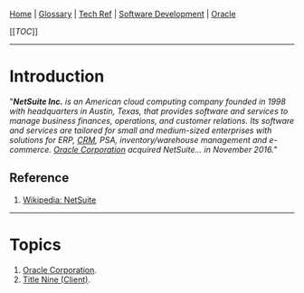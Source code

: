 
[Home](/Slalom-LLC/Slalom-Consulting) | [Glossary](/Glossary) | [Tech Ref](/Tech-Ref) | [Software Development](/Tech-Ref/Software-Development) | [Oracle](/Tech-Ref/Oracle-Corporation)

[[_TOC_]]

---
# Introduction
"_***NetSuite Inc.*** is an American cloud computing company founded in 1998 with headquarters in Austin, Texas, that provides software and services to manage business finances, operations, and customer relations. Its software and services are tailored for small and medium-sized enterprises with solutions for ERP, [CRM](/Glossary/CRM-\(Customer-Relationship-Management\)), PSA, inventory/warehouse management and e-commerce.  [Oracle Corporation](/Tech-Ref/Oracle-Corporation) acquired NetSuite... in November 2016._"

## Reference
1. [Wikipedia: NetSuite](https://en.wikipedia.org/wiki/NetSuite)

---
# Topics
1. [Oracle Corporation](/Tech-Ref/Oracle-Corporation).
1. [Title Nine (Client)](/Clients/Title-Nine).
